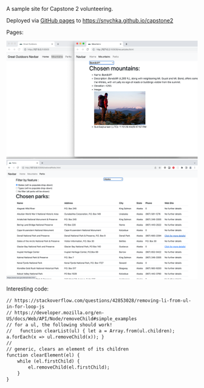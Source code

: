 A sample site for Capstone 2 volunteering.

Deployed via [GitHub pages](https://docs.github.com/en/pages/getting-started-with-github-pages/creating-a-github-pages-site) to https://snychka.github.io/capstone2

Pages:

![Home and Parks](homeandparks.png)
![Mountains](mountains.png)

Interesting code:
```
// https://stackoverflow.com/questions/42853028/removing-li-from-ul-in-for-loop-js
// https://developer.mozilla.org/en-US/docs/Web/API/Node/removeChild#simple_examples
// for a ul, the following should work!
//   function clearList(ul) { let a = Array.from(ul.children); a.forEach(x => ul.removeChild(x)); }
//
// generic, clears an element of its children
function clearElement(el) {
    while (el.firstChild) {
        el.removeChild(el.firstChild);
    }
}
```

